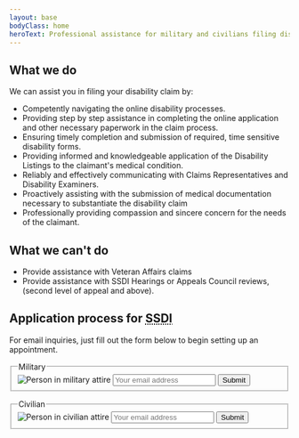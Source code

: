 ```yaml
---
layout: base
bodyClass: home
heroText: Professional assistance for military and civilians filing disability claims
---
```


## What we do

We can assist you in filing your disability claim by:

- Competently navigating the online disability processes.
- Providing step by step assistance in completing the online application and other necessary paperwork in the claim process.
- Ensuring timely completion and submission of required, time sensitive disability forms.
- Providing informed and knowledgeable application of the Disability Listings to the claimant's medical condition.
- Reliably and effectively communicating with Claims Representatives and Disability Examiners.
- Proactively assisting with the submission of medical documentation necessary to substantiate the disability claim
- Professionally providing compassion and sincere concern for the needs of the claimant.

## What we can't do

- Provide assistance with Veteran Affairs claims
- Provide assistance with SSDI Hearings or Appeals Council reviews, (second level of appeal and above).

## Application process for <abbr title="Social Security Disability Insurance">SSDI</abbr>

For email inquiries, just fill out the form below to begin setting up an appointment.

<div class="even-columns">
  <form action="/military" class="center flow" method="post" name="military" netlify>
    <fieldset>
      <legend>Military</legend>
      <img src="/img/military.png" alt="Person in military attire" class="mx-auto">
      <input type="email" name="email" placeholder="Your email address"/>
      <input type="hidden" name="subject" value="Military claim" />
      <button type="submit">Submit</button>
    </fieldset>
  </form>

  <form action="/civilian" class="center flow" data-topmargin="0" method="post" name="civilian" netlify>
    <fieldset>
      <legend>Civilian</legend>
      <img src="/img/civilian.png" alt="Person in civilian attire" class="mx-auto">
      <input type="email" name="email" placeholder="Your email address"/>
      <input type="hidden" name="subject" value="Civilian claim" />
      <button type="submit">Submit</button>
    </fieldset>
  </form>
</div>
